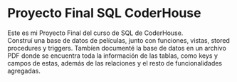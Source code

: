 # Proyecto Final SQL CoderHouse
Este es mi Proyecto Final del curso de SQL de CoderHouse.  
Construí una base de datos de películas, junto con funciones, vistas, stored procedures y triggers.
Tambíen documenté la base de datos en un archivo PDF donde se encuentra toda la información de las tablas,
como keys y campos de estas, además de las relaciones y el resto de funcionalidades agregadas.
